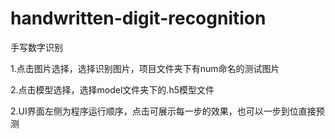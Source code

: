 # handwritten-digit-recognition
手写数字识别

1.点击图片选择，选择识别图片，项目文件夹下有num命名的测试图片

2.点击模型选择，选择model文件夹下的.h5模型文件

2.UI界面左侧为程序运行顺序，点击可展示每一步的效果，也可以一步到位直接预测

